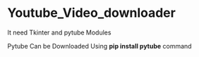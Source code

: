 # Youtube_Video_downloader

It need Tkinter and pytube Modules

Pytube Can be Downloaded Using **pip install pytube** command
